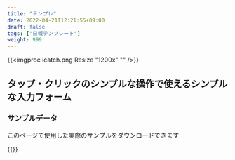 ```yaml
---
title: "テンプレ"
date: 2022-04-21T12:21:55+09:00
draft: false
tags: ["日報テンプレート"]
weight: 999
---
```


{{<imgproc icatch.png Resize "1200x" "" />}}

## タップ・クリックのシンプルな操作で使えるシンプルな入力フォーム


### サンプルデータ
このページで使用した実際のサンプルをダウンロードできます


{{<attachments style="orange" />}}

